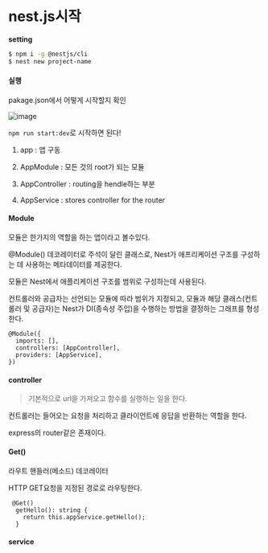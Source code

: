 # nest.js시작



**setting**



```bash
$ npm i -g @nestjs/cli
$ nest new project-name
```



#### 실행

pakage.json에서 어떻게 시작할지 확인

![image](https://user-images.githubusercontent.com/49177223/156150809-74087156-b96d-458c-ae06-875b17fd72ae.png)

`npm run start:dev`로 시작하면 된다!



1. app : 앱 구동 
2. AppModule : 모든 것의 root가 되는 모듈

3. AppController : routing을 hendle하는 부분
4. AppService : stores controller for the router



#### Module

모듈은 한가지의 역할을 하는 앱이라고 볼수있다. 

@Module() 데코레이터로 주석이 달린 클래스로,  Nest가 애프리케이션 구조를 구성하는 데 사용하는 메타데이터를 제공한다.

모듈은 Nest에서 애플리케이션 구조를 범위로 구성하는데 사용된다.

컨트롤러와 공급자는 선언되는 모듈에 따라 범위가 지정되고, 모듈과 해당 클래스(컨트롤러 및 공급자)는 Nest가 DI(종속성 주입)을 수행하는 방법을 결정하는 그래프를 형성한다. 

```
@Module({
  imports: [],
  controllers: [AppController],
  providers: [AppService],
})
```



#### controller

> 기본적으로 url을 가져오고 함수를 실행하는 일을 한다. 

컨트롤러는 들어오는 요청을 처리하고 클라이언트에 응답을 반환하는 역할을 한다.

express의 router같은 존재이다. 



#### Get()

라우트 핸들러(메소드) 데코레이터

HTTP GET요청을 지정된 경로로 라우팅한다. 

```
 @Get()
  getHello(): string {
    return this.appService.getHello();
  }
```




#### service


